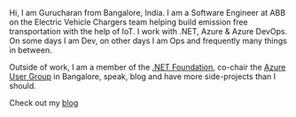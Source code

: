 
Hi, I am Gurucharan from Bangalore, India. I am a Software Engineer at ABB on the Electric Vehicle Chargers team helping build emission free transportation with the help of IoT. I work with .NET, Azure & Azure DevOps. On some days I am Dev, on other days I am Ops and frequently many things in between.

Outside of work, I am a member of the [.NET Foundation](https://dotnetfoundation.org), co-chair the [Azure User Group](https://www.meetup.com/Microsoft-Azure-Bangalore/) in Bangalore, speak, blog and have more side-projects than I should.

Check out my [blog](https://www.gurucharan.in/)
